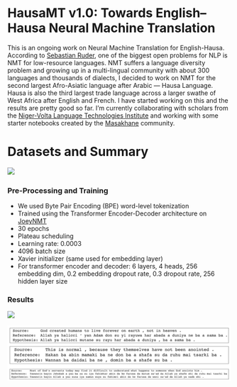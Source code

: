 # HausaMT v1.0: Towards English–Hausa Neural Machine Translation

This is an ongoing work on Neural Machine Translation for English-Hausa. According to [Sebastian Ruder](https://ruder.io/4-biggest-open-problems-in-nlp/), one of the biggest open problems for NLP is NMT for low-resource languages. NMT suffers a language diversity problem and growing up in a multi-lingual community with about 300 languages and thousands of dialects, I decided to work on NMT for the second largest Afro-Asiatic language after Arabic — Hausa Language. Hausa is also the third largest trade language across a larger swathe of West Africa after English and French. I have started working on this and the results are pretty good so far. I’m currently collaborating with scholars from the [Niger-Volta Language Technologies Institute](https://github.com/Niger-Volta-LTI) and working with some starter notebooks created by the [Masakhane](https://www.masakhane.io) community.


# Datasets and Summary
![](https://github.com/WalePhenomenon/Hausa-NMT/blob/master/Table1.png)


### Pre-Processing and Training

- We used Byte Pair Encoding (BPE) word-level tokenization
- Trained using the Transformer Encoder-Decoder architecture on [JoeyNMT](https://joeynmt.readthedocs.io/en/latest/)
- 30 epochs
- Plateau scheduling
- Learning rate: 0.0003
- 4096 batch size
- Xavier initializer (same used for embedding layer)
- For transformer encoder and decoder: 6 layers, 4 heads, 256 embedding dim, 0.2 embedding dropout rate, 0.3 dropout rate, 256 hidden layer size

### Results

![](https://github.com/WalePhenomenon/Hausa-NMT/blob/master/Table2.png)

![Sample Translation](https://github.com/WalePhenomenon/Hausa-NMT/blob/master/Old_Hausa_MT/Dev_Test_1_Examples.png)







